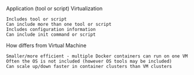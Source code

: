 Application (tool or script) Virtualization

    Includes tool or script  
    Can include more than one tool or script  
    Includes configuration information  
    Can include init command or script  

How differs from Virtual Machine

    Smaller/more efficient - multiple Docker containers can run on one VM  
    Often the OS is not included (however OS tools may be included)  
    Can scale up/down faster in container clusters than VM clusters
